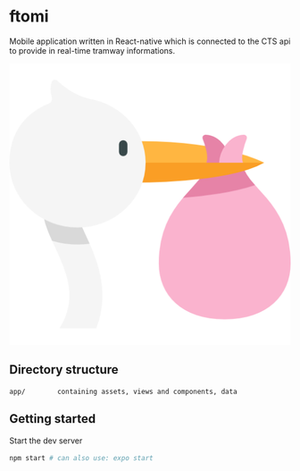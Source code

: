 ftomi
=======

Mobile application written in React-native which is connected to the CTS api to provide in real-time tramway informations.

![Image](./app/assets/stork.png "stork")


## Directory structure

```
app/        containing assets, views and components, data
```

## Getting started

Start the dev server
```sh
npm start # can also use: expo start
```
